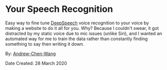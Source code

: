 # Your Speech Recognition

Easy way to fine tune [DeepSpeech](https://github.com/mozilla/DeepSpeech)
voice recognition to your voice by making a website to do it
all for you. Why? Because I couldn't swear, it got distracted by my
static voice due to mic issues (unlike Siri),
and I wanted an automated way for me to train the data rather than constantly
finding something to say then writing it down.

By: [Andrew-Chen-Wang](https://github.com/Andrew-Chen-Wang)

Date Created: 28 March 2020
